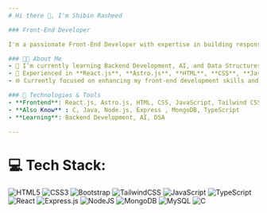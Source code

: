 ```yaml
---
# Hi there 👋, I'm Shibin Rasheed

### Front-End Developer

I'm a passionate Front-End Developer with expertise in building responsive and interactive web applications using modern frameworks and tools. Currently, I'm working on sharpening my skills to become an expert front-end developer while exploring backend development and AI.

### 👨‍💻 About Me
- 🌱 I’m currently learning Backend Development, AI, and Data Structures & Algorithms (DSA).
- 🔨 Experienced in **React.js**, **Astro.js**, **HTML**, **CSS**, **JavaScript**, and **Tailwind CSS**.
- 🌐 Currently focused on enhancing my front-end development skills and building sleek, scalable web applications.

### 🔧 Technologies & Tools
- **Frontend**: React.js, Astro.js, HTML, CSS, JavaScript, Tailwind CSS
- **Also Know** : C, Java, Node.js, Express , MongoDB, TypeScript 
- **Learning**: Backend Development, AI, DSA

---
```


# 💻 Tech Stack:
![HTML5](https://img.shields.io/badge/html5-%23E34F26.svg?style=plastic&logo=html5&logoColor=white) ![CSS3](https://img.shields.io/badge/css3-%231572B6.svg?style=plastic&logo=css3&logoColor=white) ![Bootstrap](https://img.shields.io/badge/bootstrap-%238511FA.svg?style=plastic&logo=bootstrap&logoColor=white) ![TailwindCSS](https://img.shields.io/badge/tailwindcss-%2338B2AC.svg?style=plastic&logo=tailwind-css&logoColor=white) ![JavaScript](https://img.shields.io/badge/javascript-%23323330.svg?style=plastic&logo=javascript&logoColor=%23F7DF1E)  ![TypeScript](https://img.shields.io/badge/typescript-%23007ACC.svg?style=plastic&logo=typescript&logoColor=white) ![React](https://img.shields.io/badge/react-%2320232a.svg?style=plastic&logo=react&logoColor=%2361DAFB)  ![Express.js](https://img.shields.io/badge/express.js-%23404d59.svg?style=plastic&logo=express&logoColor=%2361DAFB) ![NodeJS](https://img.shields.io/badge/node.js-6DA55F?style=plastic&logo=node.js&logoColor=white)  ![MongoDB](https://img.shields.io/badge/MongoDB-%234ea94b.svg?style=plastic&logo=mongodb&logoColor=white) ![MySQL](https://img.shields.io/badge/mysql-%2300000f.svg?style=plastic&logo=mysql&logoColor=white) ![C](https://img.shields.io/badge/c-%2300599C.svg?style=plastic&logo=c&logoColor=white)

